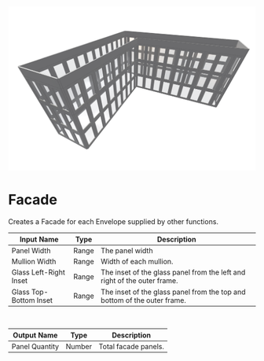 <img src="preview.png" width="512">
            
# Facade

Creates a Facade for each Envelope supplied by other functions.

|Input Name|Type|Description|
|---|---|---|
|Panel Width|Range|The panel width|
|Mullion Width|Range|Width of each mullion.|
|Glass Left-Right Inset|Range|The inset of the glass panel from the left and right of the outer frame.|
|Glass Top-Bottom Inset|Range|The inset of the glass panel from the top and bottom of the outer frame.|


<br>

|Output Name|Type|Description|
|---|---|---|
|Panel Quantity|Number|Total facade panels.|

